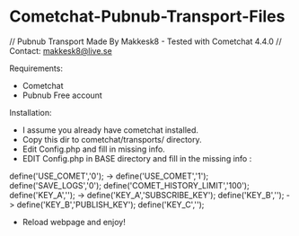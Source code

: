 Cometchat-Pubnub-Transport-Files
================================
// Pubnub Transport Made By Makkesk8 - Tested with Cometchat 4.4.0 
// Contact: makkesk8@live.se

Requirements:

- Cometchat
- Pubnub Free account

Installation:

- I assume you already have cometchat installed.
- Copy this dir to cometchat/transports/ directory.
- Edit Config.php and fill in missing info.
- EDIT Config.php in BASE directory and fill in the missing info :

define('USE_COMET','0'); -> define('USE_COMET','1');
define('SAVE_LOGS','0');
define('COMET_HISTORY_LIMIT','100');
define('KEY_A',''); -> define('KEY_A','SUBSCRIBE_KEY'); 
define('KEY_B',''); -> define('KEY_B','PUBLISH_KEY');
define('KEY_C','');

- Reload webpage and enjoy!
